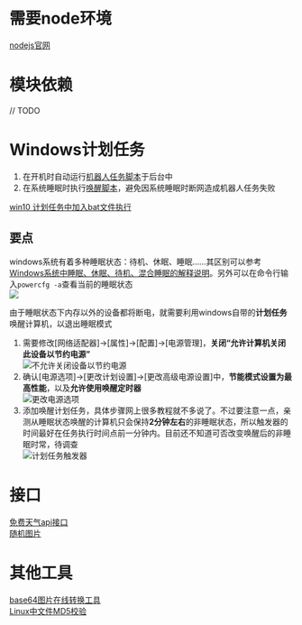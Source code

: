 # 需要node环境

[nodejs官网](https://nodejs.org/en/)  

# 模块依赖

// TODO

# Windows计划任务

1. 在开机时自动运行[机器人任务脚本](./start.bat)于后台中  
2. 在系统睡眠时执行[唤醒脚本](./weak.bat)，避免因系统睡眠时断网造成机器人任务失败  

[win10 计划任务中加入bat文件执行](https://blog.csdn.net/langqingj/article/details/80974632)  

## 要点

windows系统有着多种睡眠状态：待机、休眠、睡眠……其区别可以参考[Windows系统中睡眠、休眠、待机、混合睡眠的解释说明](https://qq370079140.iteye.com/blog/2367134)。另外可以在命令行输入`powercfg -a`查看当前的睡眠状态  
![](./imgs/README_powercfg_-a.png)  

由于睡眠状态下内存以外的设备都将断电，就需要利用windows自带的**计划任务**唤醒计算机，以退出睡眠模式  

1. 需要修改[网络适配器]->[属性]->[配置]->[电源管理]，**关闭“允许计算机关闭此设备以节约电源”**  
![不允许关闭设备以节约电源](./imgs/README_cancel_close_for_save_power.png)  
2. 确认[电源选项]->[更改计划设置]->[更改高级电源设置]中，**节能模式设置为最高性能**，以及**允许使用唤醒定时器**  
![更改电源选项](./imgs/README_power_plan.png)  
3. 添加唤醒计划任务，具体步骤网上很多教程就不多说了。不过要注意一点，亲测从睡眠状态唤醒的计算机只会保持**2分钟左右**的非睡眠状态，所以触发器的时间最好在任务执行时间点前一分钟内。目前还不知道可否改变唤醒后的非睡眠时常，待调查  
![计划任务触发器](./imgs/README_task_plan.png)

# 接口

[免费天气api接口](https://www.kancloud.cn/ccjin/yingq)  
[随机图片](https://www.52ecy.cn/post-67.html)  

# 其他工具

[base64图片在线转换工具](http://tool.chinaz.com/tools/imgtobase/)  
[Linux中文件MD5校验](https://www.cnblogs.com/f-ck-need-u/p/7430264.html)  
